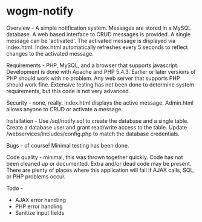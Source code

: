 wogm-notify
===========

Overview - A simple notification system. Messages are stored in a MySQL database. A web based interface to CRUD messages is provided.
A single message can be 'activated'. The activated message is displayed via index.html. Index.html automatically refreshes every 5 seconds to reflect changes to the activated message.

Requirements - PHP, MySQL, and a browser that supports javascript. Development is done with Apache and PHP 5.4.3. Earlier or later versions of PHP should work with no problem.  Any web server that supports PHP should work fine. Extensive testing has not been done to determine system requirements, but this code is not very advanced.

Security - none, really. index.html displays the active message. Admin.html allows anyone to CRUD or activate a message.

Installation - Use /sql/notify.sql to create the database and a single table. Create a database user and grant read/write access to the table. Update /webservices/includes/config.php to match the database credentials.

Bugs - of course!  Minimal testing has been done.

Code quality - minimal, this was thrown together quickly. Code has not been cleaned up or documented. Extra and/or dead code may be present.
There are plenty of places where this application will fail if AJAX calls, SQL, or PHP problems occur.

Todo -
* AJAX error handling
* PHP error handling
* Sanitize input fields

